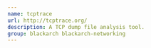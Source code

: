 ```yaml
---
name: tcptrace
url: http://tcptrace.org/
description: A TCP dump file analysis tool.
group: blackarch blackarch-networking
---
```

